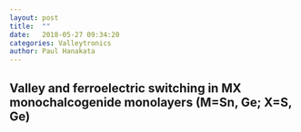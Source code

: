 ```yaml
---
layout: post
title:  ""
date:   2018-05-27 09:34:20
categories: Valleytronics 
author: Paul Hanakata
---
```

## Valley and ferroelectric switching in MX monochalcogenide monolayers (M=Sn, Ge; X=S, Ge)
